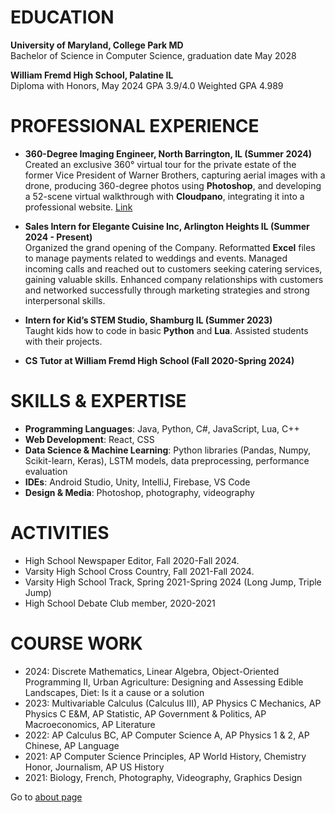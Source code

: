 
# EDUCATION
**University of Maryland, College Park MD**\
Bachelor of Science in Computer Science, graduation date May 2028

**William Fremd High School, Palatine IL**\
Diploma with Honors, May 2024            GPA 3.9/4.0          Weighted GPA 4.989

# PROFESSIONAL EXPERIENCE
- **360-Degree Imaging Engineer, North Barrington, IL (Summer 2024)**\
Created an exclusive 360° virtual tour for the private estate of the former Vice President of Warner Brothers, capturing aerial images with a drone, producing 360-degree photos using **Photoshop**, and developing a 52-scene virtual walkthrough with **Cloudpano**, integrating it into a professional website. [Link](https://wanderingtree.com/weddings/interactive-tour/) 
<div style="text-align:center" id="nrUoBcJQb"><script type="text/javascript" async data-short="nrUoBcJQb" data-path="tours" data-is-self-hosted="false" width="100%" height="300px" src="https://app.cloudpano.com/public/shareScript.js"></script></div>

- **Sales Intern for Elegante Cuisine Inc, Arlington Heights IL (Summer 2024 - Present)**\
Organized the grand opening of the Company. Reformatted **Excel** files to manage payments related to weddings and events. Managed incoming calls and reached out to customers seeking catering services, gaining valuable skills. Enhanced company relationships with customers and networked successfully through marketing strategies and strong interpersonal skills.

- **Intern for Kid’s STEM Studio, Shamburg IL (Summer 2023)**\
Taught kids how to code in basic **Python** and **Lua**. Assisted students with their projects.  

- **CS Tutor at William Fremd High School (Fall 2020-Spring 2024)**

# SKILLS & EXPERTISE

- **Programming Languages**: Java, Python, C#, JavaScript, Lua, C++
- **Web Development**: React, CSS
- **Data Science & Machine Learning**: Python libraries (Pandas, Numpy, Scikit-learn, Keras), LSTM models, data preprocessing, performance evaluation
- **IDEs**: Android Studio, Unity, IntelliJ, Firebase, VS Code
- **Design & Media**: Photoshop, photography, videography

# ACTIVITIES
- High School Newspaper Editor, Fall 2020-Fall 2024.
- Varsity High School Cross Country, Fall 2021-Fall 2024. 
- Varsity High School Track, Spring 2021-Spring 2024 (Long Jump, Triple Jump)
- High School Debate Club member, 2020-2021

# COURSE WORK
- 2024: Discrete Mathematics, Linear Algebra, Object-Oriented Programming II, Urban Agriculture: Designing and Assessing Edible Landscapes, Diet: Is it a cause or a solution
- 2023: Multivariable Calculus (Calculus III), AP Physics C Mechanics, AP Physics C E&M, AP Statistic, AP Government & Politics, AP Macroeconomics, AP Literature
- 2022: AP Calculus BC, AP Computer Science A, AP Physics 1 & 2, AP Chinese, AP Language
- 2021: AP Computer Science Principles, AP World History, Chemistry Honor, Journalism, AP US History
- 2021: Biology, French, Photography, Videography, Graphics Design

Go to [about page](about.md)
